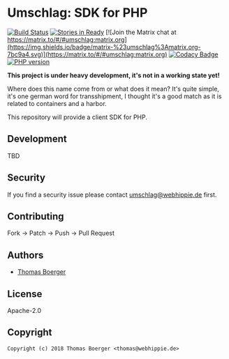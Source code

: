 # Umschlag: SDK for PHP

[![Build Status](http://drone.umschlag.tech/api/badges/umschlag/umschlag-php/status.svg)](http://drone.umschlag.tech/umschlag/umschlag-php)
[![Stories in Ready](https://badge.waffle.io/umschlag/umschlag-api.svg?label=ready&title=Ready)](http://waffle.io/umschlag/umschlag-api)
[![Join the Matrix chat at https://matrix.to/#/#umschlag:matrix.org](https://img.shields.io/badge/matrix-%23umschlag%3Amatrix.org-7bc9a4.svg)](https://matrix.to/#/#umschlag:matrix.org)
[![Codacy Badge](https://api.codacy.com/project/badge/Grade/cab61d68be3e4314b3bd0c52414af910)](https://www.codacy.com/app/umschlag/umschlag-php?utm_source=github.com&amp;utm_medium=referral&amp;utm_content=umschlag/umschlag-php&amp;utm_campaign=Badge_Grade)
[![PHP version](https://badge.fury.io/ph/umschlag%2Fumschlag.svg)](https://badge.fury.io/ph/umschlag%2Fumschlag)

**This project is under heavy development, it's not in a working state yet!**

Where does this name come from or what does it mean? It's quite simple, it's one german word for transshipment, I thought it's a good match as it is related to containers and a harbor.

This repository will provide a client SDK for PHP.


## Development

TBD


## Security

If you find a security issue please contact umschlag@webhippie.de first.


## Contributing

Fork -> Patch -> Push -> Pull Request


## Authors

* [Thomas Boerger](https://github.com/tboerger)


## License

Apache-2.0


## Copyright

```
Copyright (c) 2018 Thomas Boerger <thomas@webhippie.de>
```

